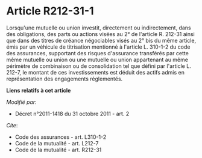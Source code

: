 # Article R212-31-1

Lorsqu'une mutuelle ou union investit, directement ou indirectement, dans des obligations, des parts ou actions visées au 2°
de l'article R. 212-31 ainsi que dans des titres de créance négociables visés au 2° bis du même article, émis par un véhicule
de titrisation mentionné à l'article L. 310-1-2 du code des assurances, supportant des risques d'assurance transférés par
cette même mutuelle ou union ou une mutuelle ou union appartenant au même périmètre de combinaison ou de consolidation tel
que défini par l'article L. 212-7, le montant de ces investissements est déduit des actifs admis en représentation des
engagements réglementés.

**Liens relatifs à cet article**

_Modifié par_:

  - Décret n°2011-1418 du 31 octobre 2011 - art. 2

_Cite_:

  - Code des assurances - art. L310-1-2
  - Code de la mutualité - art. L212-7
  - Code de la mutualité - art. R212-31
